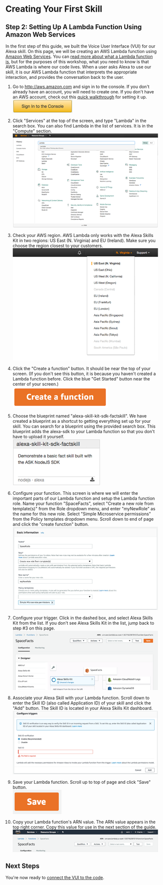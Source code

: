# Creating Your First Skill

## Step 2: Setting Up A Lambda Function Using Amazon Web Services

In the first step of this guide, we built the Voice User Interface (VUI) for our Alexa skill. On this page, we will be creating an AWS Lambda function using [Amazon Web Services](https://aws.amazon.com). You can [read more about what a Lambda function is](http://aws.amazon.com/lambda), but for the purposes of this workshop, what you need to know is that AWS Lambda is where our code lives. When a user asks Alexa to use our skill, it is our AWS Lambda function that interprets the appropriate interaction, and provides the conversation back to the user.

1. Go to http://aws.amazon.com and sign in to the console. If you don't already have an account, you will need to create one. If you don't have an AWS account, check out this [quick walkthrough](https://github.com/alexa/alexa-cookbook/tree/master/aws/set-up-aws.md) for setting it up.<br/> [![Configuration Tab](./images/02/2-01-sign-in-to-the-console._TTH_.png)](https://console.aws.amazon.com/console/home)


1. Click "Services" at the top of the screen, and type "Lambda" in the search box. You can also find Lambda in the list of services. It is in the "Compute" section.<br/> ![Lambda Services](./images/02/2-02-services-lambda._TTH_.png)


1. Check your AWS region. AWS Lambda only works with the Alexa Skills Kit in two regions: US East (N. Virginia) and EU (Ireland). Make sure you choose the region closest to your customers.<br/> ![Check Region](./images/02/2-03-check-region._TTH_.png)


1. Click the "Create a function" button. It should be near the top of your screen. (If you don't see this button, it is because you haven't created a Lambda function before. Click the blue "Get Started" button near the center of your screen.)<br/> ![Create Lambda](./images/02/2-04-create-lambda-function.png)


1. Choose the blueprint named "alexa-skill-kit-sdk-factskill". We have created a blueprint as a shortcut to getting everything set up for your skill. You can search for a blueprint using the provided search box. This blueprint adds the alexa-sdk to your Lambda function so that you don't have to upload it yourself.<br/> ![Blueprint](./images/02/2-05-blueprint._TTH_.png)

1. Configure your function. This screen is where we will enter the important parts of our Lambda function and setup the Lambda function role. Name your function "SpaceFacts", select "Create a new role from template(s)" from the Role dropdown menu, and enter "myNewRole" as the name for this new role. Select "Simple Microservice permissions" from the Policy templates dropdown menu. Scroll down to end of page and click the "create function" button.<br/>![Configure Your Function](./images/02/2-07-configure-your-function.png)


1. Configure your trigger. Click in the dashed box, and select Alexa Skills Kit from the list. If you don't see Alexa Skills Kit in the list, jump back to step #3 on this page.<br/> ![Configure Your Trigger](./images/02/2-06-configure-your-trigger.png)


1. Associate your Alexa Skill with your Lambda function. Scroll down to enter the Skill ID (also called Application ID) of your skill and click the "Add" button. The Skill ID is located in your Alexa Skills Kit dashboard.<br/> ![Enter Your Skill ID](images/02/2-06-01-skill-id-verification.png)


1. Save your Lambda function. Scroll up to top of page and click "Save" button.<br/> ![Save Lambda](images/02/02-06-03-save-lambda.png)


1. Copy your Lambda function's ARN value. The ARN value appears in the top right corner. Copy this value for use in the next section of the guide.<br/> ![Copy Your ARN](./images/02/2-12-copy-ARN.png)


## Next Steps
You're now ready to [connect the VUI to the code](./workshop_03.md).
